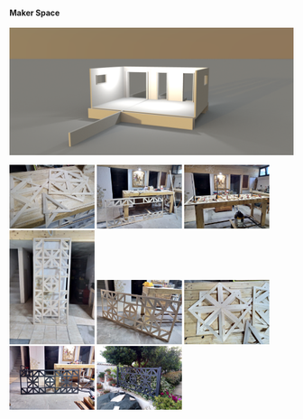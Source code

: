 #### Maker Space
<img src="https://github.com/universalbit-dev/universalbit-dev/blob/main/making/images/maker_space.png" width="auto" />

<img src="https://github.com/universalbit-dev/universalbit-dev/blob/main/making/images/woodwork/IMG-20230527-WA0000woodworking.jpg" width="30%"></img> <img src="https://github.com/universalbit-dev/universalbit-dev/blob/main/making/images/woodwork/IMG-20230527-WA0001woodworking.jpg" width="30%"></img> <img src="https://github.com/universalbit-dev/universalbit-dev/blob/main/making/images/woodwork/IMG-20230527-WA0004woodworking.jpg" width="30%"></img> <img src="https://github.com/universalbit-dev/universalbit-dev/blob/main/making/images/woodwork/IMG-20230527-WA0005woodworking.jpg" width="30%"></img> <img src="https://github.com/universalbit-dev/universalbit-dev/blob/main/making/images/woodwork/IMG-20230527-WA0006woodworking.jpg" width="30%"></img> <img src="https://github.com/universalbit-dev/universalbit-dev/blob/main/making/images/woodwork/IMG-20230527-WA0007woodworking.jpg" width="30%"></img> <img src="https://github.com/universalbit-dev/universalbit-dev/blob/main/making/images/woodwork/IMG-20230605-WA0000woodworking.jpg" width="30%"></img> <img src="https://github.com/universalbit-dev/universalbit-dev/blob/main/making/images/woodwork/IMG-20230611-WA0001woodworking.jpg" width="30%"></img>
